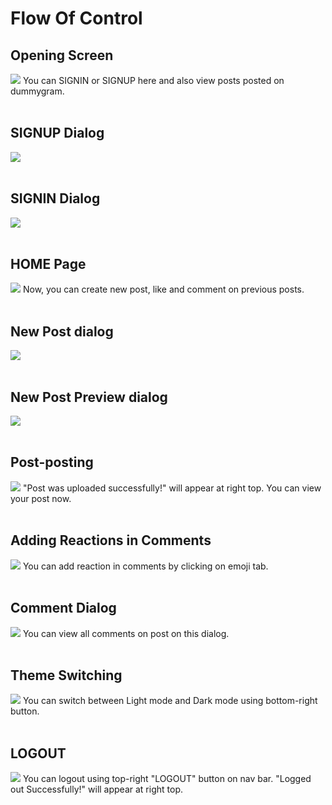 # Flow Of Control

## Opening Screen

<img src="src/assets/1.webp"/>
You can SIGNIN or SIGNUP here and also view posts posted on dummygram.

<br>
<br>

## SIGNUP Dialog

<img src="src/assets/2.webp"/>

<br>
<br>

## SIGNIN Dialog

<img src="src/assets/11.webp"/>

<br>
<br>

## HOME Page

<img src="src/assets/3.webp"/>
Now, you can create new post, like and comment on previous posts.

<br>
<br>

## New Post dialog

<img src="src/assets/4.webp"/>

<br>
<br>

## New Post Preview dialog

<img src="src/assets/5.webp"/>

<br>
<br>

## Post-posting

<img src="src/assets/6.webp"/>
"Post was uploaded successfully!" will appear at right top.
You can view your post now.

<br>
<br>

## Adding Reactions in Comments

<img src="src/assets/7.webp"/>
You can add reaction in comments by clicking on emoji tab.

<br>
<br>

## Comment Dialog

<img src="src/assets/8.webp"/>
You can view all comments on post on this dialog.

<br>
<br>

## Theme Switching

<img src="src/assets/9.webp"/>
You can switch between Light mode and Dark mode using bottom-right button.

<br>
<br>

## LOGOUT

<img src="src/assets/10.webp"/>
You can logout using top-right "LOGOUT" button on nav bar.
"Logged out Successfully!" will appear at right top.
